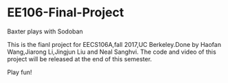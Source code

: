 # EE106-Final-Project
Baxter plays with Sodoban

This is the fianl project for EECS106A,fall 2017,UC Berkeley.Done by Haofan Wang,Jiarong Li,Jingjun Liu and Neal Sanghvi.
The code and video of this project will be released at the end of this semester.

Play fun!
